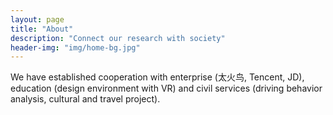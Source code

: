 ```yaml
---
layout: page
title: "About"
description: "Connect our research with society"
header-img: "img/home-bg.jpg"
---
```


We have established cooperation with enterprise (太火鸟, Tencent, JD), education (design environment with VR) and civil services (driving behavior analysis, cultural and travel project).
	
